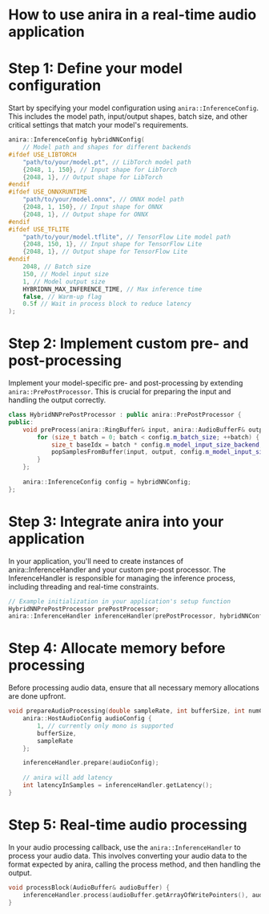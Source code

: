 # How to use anira in a real-time audio application

# Step 1: Define your model configuration
Start by specifying your model configuration using ```anira::InferenceConfig```. This includes the model path, input/output shapes, batch size, and other critical settings that match your model's requirements.
```cpp
anira::InferenceConfig hybridNNConfig(
    // Model path and shapes for different backends
#ifdef USE_LIBTORCH
    "path/to/your/model.pt", // LibTorch model path
    {2048, 1, 150}, // Input shape for LibTorch
    {2048, 1}, // Output shape for LibTorch
#endif
#ifdef USE_ONNXRUNTIME
    "path/to/your/model.onnx", // ONNX model path
    {2048, 1, 150}, // Input shape for ONNX
    {2048, 1}, // Output shape for ONNX
#endif
#ifdef USE_TFLITE
    "path/to/your/model.tflite", // TensorFlow Lite model path
    {2048, 150, 1}, // Input shape for TensorFlow Lite
    {2048, 1}, // Output shape for TensorFlow Lite
#endif
    2048, // Batch size
    150, // Model input size
    1, // Model output size
    HYBRIDNN_MAX_INFERENCE_TIME, // Max inference time
    false, // Warm-up flag
    0.5f // Wait in process block to reduce latency
);
```

# Step 2: Implement custom pre- and post-processing
Implement your model-specific pre- and post-processing by extending ```anira::PrePostProcessor```. This is crucial for preparing the input and handling the output correctly.
```cpp
class HybridNNPrePostProcessor : public anira::PrePostProcessor {
public:
    void preProcess(anira::RingBuffer& input, anira::AudioBufferF& output, [[maybe_unused]] anira::InferenceBackend currentInferenceBackend) override {
        for (size_t batch = 0; batch < config.m_batch_size; ++batch) {
            size_t baseIdx = batch * config.m_model_input_size_backend;
            popSamplesFromBuffer(input, output, config.m_model_input_size, config.m_model_input_size_backend-config.m_model_input_size, baseIdx);
        }
    };
    
    anira::InferenceConfig config = hybridNNConfig;
};

```

# Step 3: Integrate anira into your application
In your application, you'll need to create instances of anira::InferenceHandler and your custom pre-post processor. The InferenceHandler is responsible for managing the inference process, including threading and real-time constraints.

```cpp
// Example initialization in your application's setup function
HybridNNPrePostProcessor prePostProcessor;
anira::InferenceHandler inferenceHandler(prePostProcessor, hybridNNConfig);
```

# Step 4: Allocate memory before processing
Before processing audio data, ensure that all necessary memory allocations are done upfront. 

```cpp
void prepareAudioProcessing(double sampleRate, int bufferSize, int numChannels) {
    anira::HostAudioConfig audioConfig {
        1, // currently only mono is supported
        bufferSize,
        sampleRate
    };

    inferenceHandler.prepare(audioConfig);
    
    // anira will add latency  
    int latencyInSamples = inferenceHandler.getLatency();
}
```

# Step 5: Real-time audio processing
In your audio processing callback, use the ```anira::InferenceHandler``` to process your audio data. This involves converting your audio data to the format expected by anira, calling the process method, and then handling the output.
```cpp
void processBlock(AudioBuffer& audioBuffer) {
    inferenceHandler.process(audioBuffer.getArrayOfWritePointers(), audioBuffer.getNumSamples());
}
```
